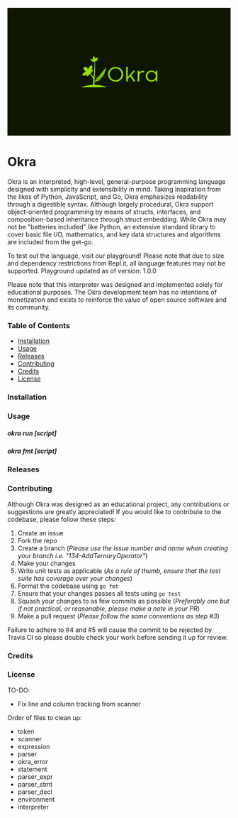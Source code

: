 ![Okra logo](img/logo.jpg)
# Okra
Okra is an interpreted, high-level, general-purpose programming language designed with simplicity and extensibility in mind. Taking inspiration from the likes of Python, JavaScript, and Go, Okra emphasizes readability through a digestible syntax. Although largely procedural, Okra support object-oriented programming by means of structs, interfaces, and composition-based inheritance through struct embedding. While Okra may not be "batteries included" like Python, an extensive standard library to cover basic file I/O, mathematics, and key data structures and algorithms are included from the get-go.

To test out the language, visit our playground! Please note that due to size and dependency restrictions from Repl.it, all language features may not be supported.
Playground updated as of version: 1.0.0

Please note that this interpreter was designed and implemented solely for educational purposes. The Okra development team has no intentions of monetization and exists to reinforce the value of open source software and its community.

### Table of Contents
- [Installation](#Installation)
- [Usage](#Usage)
- [Releases](#Releases)
- [Contributing](#Contributing)
- [Credits](#Credits)
- [License](#License)

### Installation

### Usage

##### okra run [script]

##### okra fmt [script]

### Releases

### Contributing
Although Okra was designed as an educational project, any contributions or suggestions are greatly appreciated! If you would like to contribute to the codebase, please follow these steps:

1. Create an issue 
2. Fork the repo
3. Create a branch (*Please use the issue number and name when creating your branch i.e. "134-AddTernaryOperator"*)
2. Make your changes
3. Write unit tests as applicable (*As a rule of thumb, ensure that the test suite has coverage over your changes*)
4. Format the codebase using `go fmt`
5. Ensure that your changes passes all tests using `go test`
6. Squash your changes to as few commits as possible (*Preferably one but if not practicaL or reasonable, please make a note in your PR*)
6. Make a pull request (*Please follow the same conventions as step #3*)

Failure to adhere to #4 and #5 will cause the commit to be rejected by Travis CI so please double check your work before sending it up for review.

### Credits

### License


TO-DO:
- Fix line and column tracking from scanner

Order of files to clean up:
  - token
  - scanner
  - expression
  - parser
  - okra_error
  - statement
  - parser_expr
  - parser_stmt
  - parser_decl
  - environment
  - interpreter 
  
